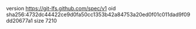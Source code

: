 version https://git-lfs.github.com/spec/v1
oid sha256:4732dc44422ce9d0fa50cc1353b42a84753a20ed0f01c011dad9f09dd20677a1
size 7210
